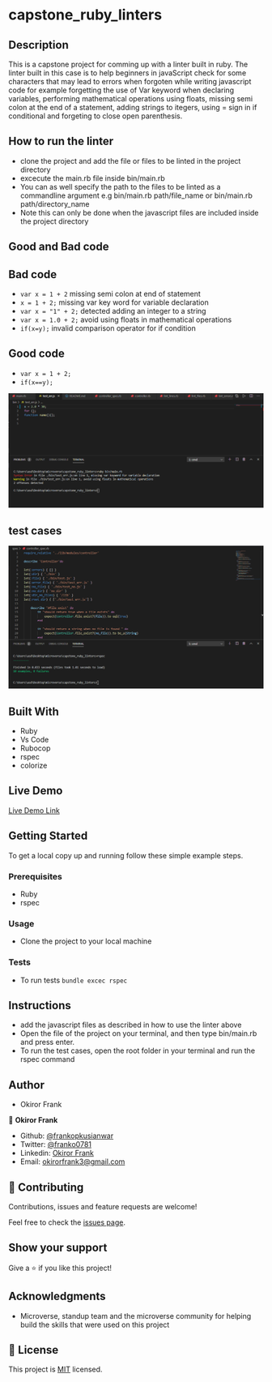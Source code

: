 # capstone_ruby_linters

## Description

This is a capstone project for comming up with a linter built in ruby. The linter built in this case is to help beginners in javaScript check for some characters that may lead to errors when forgoten while writing javascript code for example forgetting the use of Var keyword when declaring variables, performing mathematical operations using floats, missing semi colon at the end of a statement, adding strings to itegers, using = sign in if conditional and forgeting to close open parenthesis.

## How to run the linter

- clone the project and add the file or files to be linted in the project directory
- excecute the main.rb file inside bin/main.rb
- You can as well specify the path to the files to be linted as a commandline argument e.g 
bin/main.rb path/file_name or bin/main.rb path/directory_name
- Note this can only be done when the javascript files are included inside the project directory

## Good and Bad code

## Bad code
- `var x = 1 + 2` missing semi colon at end of statement
- `x = 1 + 2;` missing var key word for variable declaration
- `var x = "1" + 2;` detected adding an integer to a string
- `var x = 1.0 + 2;` avoid using floats in mathematical operations
- `if(x=y);` invalid comparison operator for if condition

## Good code
- `var x = 1 + 2;` 
- `if(x==y);`


![screenshot](./screenshot.PNG)

## test cases

![screenshot](./test_cases.PNG)

## Built With

- Ruby
- Vs Code
- Rubocop
- rspec
- colorize

## Live Demo

[Live Demo Link](https://repl.it/github/frankopkusianwar/capstone_ruby_linters)

## Getting Started

To get a local copy up and running follow these simple example steps.

### Prerequisites

- Ruby
- rspec

### Usage

- Clone the project to your local machine

### Tests

- To run tests `bundle excec rspec`

## Instructions
- add the javascript files as described in how to use the linter above
- Open the file of the project on your terminal, and then type bin/main.rb and press enter.
- To run the test cases, open the root folder in your terminal and run the rspec command

## Author

- Okiror Frank

👤 **Okiror Frank**

- Github: [@frankopkusianwar](https://github.com/frankopkusianwar)
- Twitter: [@franko0781](https://twitter.com/franko0781)
- Linkedin: [Okiror Frank](https://linkedin.com/in/frank-okiror-250076b5)
- Email: okirorfrank3@gmail.com

## 🤝 Contributing

Contributions, issues and feature requests are welcome!

Feel free to check the [issues page](issues/).

## Show your support

Give a ⭐️ if you like this project!

## Acknowledgments

- Microverse, standup team and the microverse community for helping build the skills that were used on this project

## 📝 License

This project is [MIT](lic.url) licensed.
